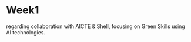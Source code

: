 # Week1
regarding collaboration with AICTE &amp; Shell, focusing on Green Skills using AI technologies.
